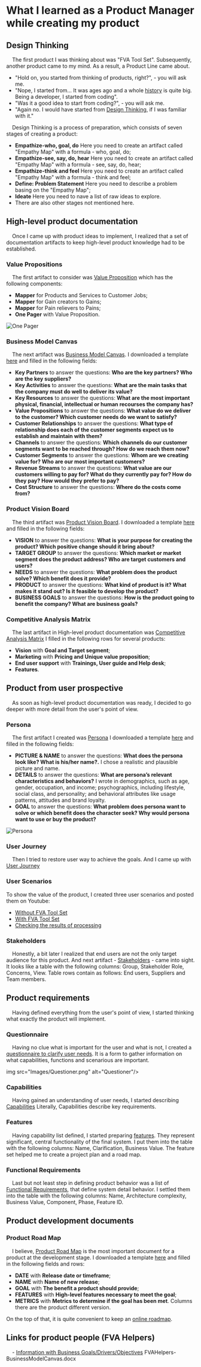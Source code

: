 # What I learned as a Product Manager while creating my product
## Design Thinking
&nbsp;&nbsp;&nbsp; The first product I was thinking about was "FVA Tool Set".
Subsequently, another product came to my mind. As a result, a Product Line came about.

- "Hold on, you started from thinking of products, right?", - you will ask me.
- "Nope, I started from... It was ages ago and a whole [history](../README.md#history) is quite big. Being a developer, I started from coding".
- "Was it a good idea to start from coding?", - you will ask me. 
- "Again no. I would have started from [Design Thinking](../FVADocX/DesignThinking.pptx), if I was familiar with it." 

&nbsp;&nbsp;&nbsp; Design Thinking is a process of preparation, which consists of seven stages of creating a product:

- **Empathize-who, goal, do** Here you need to create an artifact called "Empathy Map" with a formula - who, goal, do;
- **Empathize-see, say, do, hear** Here you need to create an artifact called "Empathy Map" with a formula - see, say, do, hear;
- **Empathize-think and feel** Here you need to create an artifact called "Empathy Map" with a formula - think and feel;
- **Define: Problem Statement** Here you need to describe a problem basing on the "Empathy Map";
- **Ideate** Here you need to nave a list of raw ideas to explore.
- There are also other stages not mentioned here.

## High-level product documentation
&nbsp;&nbsp;&nbsp; Once I came up with product ideas to implement, I realized that a set of documentation artifacts to keep high-level product knowledge had to be established.

### Value Propositions
&nbsp;&nbsp;&nbsp; The first artifact to consider was [Value Proposition](../FVADocX/FVAToolSet-ValueProposition.docx)
which has the following components:
- **Mapper** for Products and Services to Customer Jobs;
- **Mapper** for Gain creators to Gains;
- **Mapper** for Pain relievers to Pains;
- **One Pager** with Value Proposition. 

<img src="Images/ValueProposition.png" alt="One Pager"/>

### Business Model Canvas
&nbsp;&nbsp;&nbsp; The next artifact was [Business Model Canvas](../FVADocX/FVAToolSet-BusinessModelCanvas.docx). 
I downloaded a template [here](strategyzer.com) and filled in the following fields:
- **Key Partners** to answer the questions: **Who are the key partners? Who are the key suppliers?**
- **Key Activities** to answer the questions: **What are the main tasks that the company must do well to deliver its value?**
- **Key Resources** to answer the questions: **What are the most important physical, financial, intellectual or human recourses the company has?**
- **Value Propositions** to answer the questions: **What value do we deliver to the customer? Which customer needs do we want to satisfy?**
- **Customer Relationships** to answer the questions: **What type of relationship does each of the customer segments expect us to establish and maintain with them?**
- **Channels** to answer the questions: **Which channels do our customer segments want to be reached through? How do we reach them now?**
- **Customer Segments** to answer the questions: **Whom are we creating value for? Who are our most important customers?**
- **Revenue Streams** to answer the questions: **What value are our customers willing to pay for? What do they currently pay for? How do they pay? How would they prefer to pay?**
- **Cost Structure** to answer the questions: **Where do the costs come from?**

### Product Vision Board
&nbsp;&nbsp;&nbsp; The third artifact was [Product Vision Board](../FVADocX/FVAToolSet-ProductVisionBoard.pdf).
I downloaded a template [here](https://www.romanpichler.com/) and filled in the following fields:
- **VISION** to answer the questions: **What is your purpose for creating the product? Which positive change should it bring about?**
- **TARGET GROUP** to answer the questions: **Which market or market segment does the product address? Who are target customers and users?**
- **NEEDS** to answer the questions: **What problem does the product solve? Which benefit does it provide?**
- **PRODUCT** to answer the questions: **What kind of product is it? What makes it stand out? Is it feasible to develop the product?**
- **BUSINESS GOALS** to answer the questions: **How is the product going to benefit the company? What are business goals?**

### Competitive Analysis Matrix
&nbsp;&nbsp;&nbsp; The last artifact in High-level product documentation was [Competitive Analysis Matrix](../FVADocX/FVAToolSet-CompetetitiveAnalysisMatrix.pdf)
I filled in the following rows for several products:
- **Vision** with **Goal and Target segment**;
- **Marketing** with **Pricing and  Unique value proposition**;
- **End user support** with **Trainings, User guide and Help desk**;
- **Features**.

## Product from user prospective
&nbsp;&nbsp;&nbsp; As soon as high-level product documentation was ready, I decided to go deeper with more detail from the user's point of view.

### Persona 
&nbsp;&nbsp;&nbsp; The first artifact I created was [Persona](../FVADocX/FVAToolSet-Persona.pdf)
I downloaded a template [here](https://www.romanpichler.com/) and filled in the following fields:
- **PICTURE & NAME** to answer the questions: **What does the persona look like? What is his/her name?.** I chose a realistic and plausible picture and name.
- **DETAILS** to answer the questions: **What are persona’s relevant characteristics and behaviors?** I wrote in demographics, such as age, gender, occupation, and income; psychographics, including lifestyle, social class, and personality; and behavioral attributes like usage patterns, attitudes and brand loyalty.
- **GOAL** to answer the questions: **What problem does persona want to solve or which benefit does the character seek? Why would persona want to use or buy the product?**

<img src="Images/Persona.png" alt="Persona"/>

### User Journey
&nbsp;&nbsp;&nbsp; Then I tried to restore user way to achieve the goals. 
And I came up with [User Journey](../FVADocX/FVAToolSet-UserJourney.pptx)

### User Scenarios 
To show the value of the product, I created three user scenarios and posted them on Youtube: 
- [Without FVA Tool Set](https://youtu.be/_bLXFdIDZtA)
- [With FVA Tool Set](https://youtu.be/-xnUsO7zW2s)
- [Checking the results of processing](https://youtu.be/NIsVYyioDnM)

### Stakeholders
&nbsp;&nbsp;&nbsp; Honestly, a bit later I realized that end users are not the only target audience for this product.
And next artifact - [Stakeholders](../FVADocX/FVAToolSet-Stakeholders.pptx) - came into sight.
It looks like a table with the following columns: Group, Stakeholder Role, Concerns, View.
Table rows contain as follows: End users, Suppliers and Team members.

## Product requirements 
&nbsp;&nbsp;&nbsp; Having defined everything from the user's point of view, I started thinking what exactly the product will implement.

### Questionnaire
&nbsp;&nbsp;&nbsp; Having no clue what is important for the user and what is not, I created a [questionnaire to clarify user needs](https://docs.google.com/forms/d/1EI3oOumRnHxDjEYgV6PFB-AMfV5plLtuV2r5S8BYn_g/).
It is a form to gather information on what capabilities, functions and scenarious are important. 

img src="Images/Questioner.png" alt="Questioner"/>
 
### Capabilities
&nbsp;&nbsp;&nbsp; Having gained an understanding of user needs, I started describing [Capabilities](./REQUIREMENTS.md#capabilities)
Literally, Capabilities describe key requirements.

### Features
&nbsp;&nbsp;&nbsp; Having capability list defined, I started preparing [features](../FVADocX/FVAToolSetFeatures.pptx).
They represent significant, central functionality of the final system. 
I put them into the table with the following columns: Name, Clarification, Business Value.
The feature set helped me to create a project plan and a road map. 

### Functional Requirements
&nbsp;&nbsp;&nbsp; Last but not least step in defining product behavior was a list of [Functional Requirements](../FVADocX/FunctionalRequirements.xlsx),
that define system detail behavior.
I settled them into the table with the following columns: Name, Architecture complexity, Business Value, Component, Phase, Feature ID.

## Product development documents

### Product Road Map
&nbsp;&nbsp;&nbsp; I believe, [Product Road Map](../FVADocX/FVAToolSet-ProductRoadMap.pdf) is the most important document for a product at the development stage. 
I downloaded a template [here](https://www.romanpichler.com/) and filled in the following fields and rows:
- **DATE** with **Release date or timeframe**;
- **NAME** with **Name of new release**;
- **GOAL** with **The benefit a product should provide**;
- **FEATURES** with **High-level features necessary to meet the goal**;
- **METRICS** with **Metrics to determine if the goal has been met**.
Columns there are the product different version.

On the top of that, it is quite convenient to keep an [online roadmap](https://github.com/dimanikulin/fva/projects/4).

## Links for product people (FVA Helpers)
&nbsp;&nbsp;&nbsp; - [Information with Business Goals/Drivers/Objectives](../FVADocX/FVAHelpers.pptx)
FVAHelpers-BusinessModelCanvas.docx
